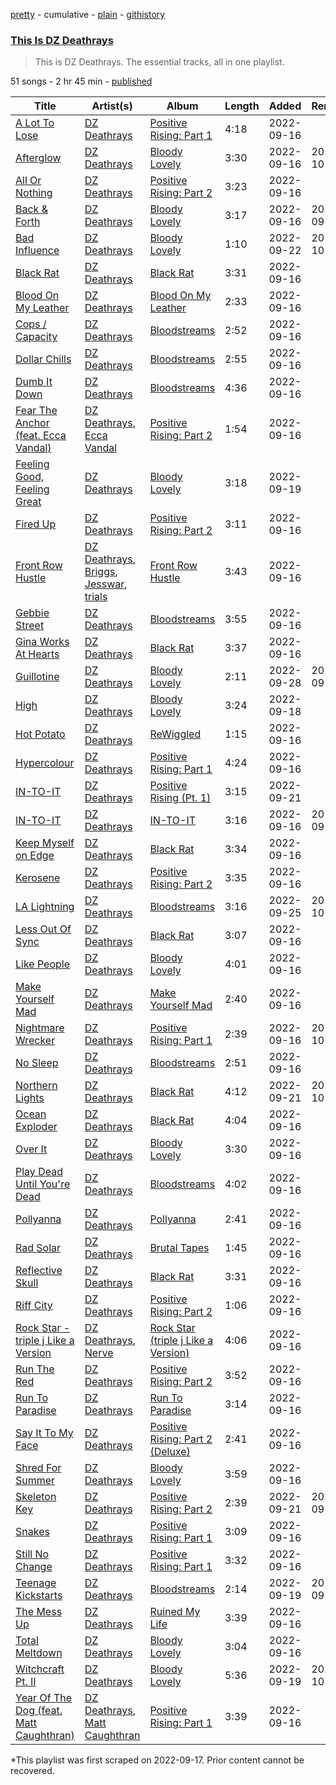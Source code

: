 [pretty](/playlists/pretty/37i9dQZF1DZ06evO0bAity.md) - cumulative - [plain](/playlists/plain/37i9dQZF1DZ06evO0bAity) - [githistory](https://github.githistory.xyz/mackorone/spotify-playlist-archive/blob/main/playlists/plain/37i9dQZF1DZ06evO0bAity)

### [This Is DZ Deathrays](https://open.spotify.com/playlist/37i9dQZF1DZ06evO0bAity)

> This is DZ Deathrays\. The essential tracks, all in one playlist.

51 songs - 2 hr 45 min - [published](https://open.spotify.com/playlist/6t5R4Y2WSSNblWK3Xrazc4)

| Title | Artist(s) | Album | Length | Added | Removed |
|---|---|---|---|---|---|
| [A Lot To Lose](https://open.spotify.com/track/6RztnbZ0tlFTeNpghqo29X) | [DZ Deathrays](https://open.spotify.com/artist/0qGPycvPHafmEPTOm4M7Tu) | [Positive Rising: Part 1](https://open.spotify.com/album/43nTe7AFg19waJxNOCUTPa) | 4:18 | 2022-09-16 |  |
| [Afterglow](https://open.spotify.com/track/2wDPr4OAaQRskL3Qjx8d8P) | [DZ Deathrays](https://open.spotify.com/artist/0qGPycvPHafmEPTOm4M7Tu) | [Bloody Lovely](https://open.spotify.com/album/39Ax1ljxVnhuC4BTVcXWNU) | 3:30 | 2022-09-16 | 2022-10-01 |
| [All Or Nothing](https://open.spotify.com/track/4NjJkdn01Mf5xGptES9225) | [DZ Deathrays](https://open.spotify.com/artist/0qGPycvPHafmEPTOm4M7Tu) | [Positive Rising: Part 2](https://open.spotify.com/album/1B4VIXuLqgBbd8oS0awqZs) | 3:23 | 2022-09-16 |  |
| [Back & Forth](https://open.spotify.com/track/2znjtyMFFWu1Zpt4yQ2TCF) | [DZ Deathrays](https://open.spotify.com/artist/0qGPycvPHafmEPTOm4M7Tu) | [Bloody Lovely](https://open.spotify.com/album/39Ax1ljxVnhuC4BTVcXWNU) | 3:17 | 2022-09-16 | 2022-09-19 |
| [Bad Influence](https://open.spotify.com/track/6VDywWJSLDBGJfKTx0cP7j) | [DZ Deathrays](https://open.spotify.com/artist/0qGPycvPHafmEPTOm4M7Tu) | [Bloody Lovely](https://open.spotify.com/album/39Ax1ljxVnhuC4BTVcXWNU) | 1:10 | 2022-09-22 | 2022-10-02 |
| [Black Rat](https://open.spotify.com/track/5Q5IpqEc3N5dWeetxVFAhq) | [DZ Deathrays](https://open.spotify.com/artist/0qGPycvPHafmEPTOm4M7Tu) | [Black Rat](https://open.spotify.com/album/2k9I0F0nvtEyFko1pl2Qux) | 3:31 | 2022-09-16 |  |
| [Blood On My Leather](https://open.spotify.com/track/2yX5Hz2SvtGvfNnI879xrf) | [DZ Deathrays](https://open.spotify.com/artist/0qGPycvPHafmEPTOm4M7Tu) | [Blood On My Leather](https://open.spotify.com/album/0AdRZ0MgfYiWC1Xm8YKpAh) | 2:33 | 2022-09-16 |  |
| [Cops / Capacity](https://open.spotify.com/track/1yqmcfHazwWohYFsI7pSnP) | [DZ Deathrays](https://open.spotify.com/artist/0qGPycvPHafmEPTOm4M7Tu) | [Bloodstreams](https://open.spotify.com/album/5CrFxu32NCoavIYGKZRcuQ) | 2:52 | 2022-09-16 |  |
| [Dollar Chills](https://open.spotify.com/track/7KdEhcj5B69l9sVBgnff0o) | [DZ Deathrays](https://open.spotify.com/artist/0qGPycvPHafmEPTOm4M7Tu) | [Bloodstreams](https://open.spotify.com/album/5CrFxu32NCoavIYGKZRcuQ) | 2:55 | 2022-09-16 |  |
| [Dumb It Down](https://open.spotify.com/track/3flaoSMm3t1rGv0JChT5pR) | [DZ Deathrays](https://open.spotify.com/artist/0qGPycvPHafmEPTOm4M7Tu) | [Bloodstreams](https://open.spotify.com/album/5CrFxu32NCoavIYGKZRcuQ) | 4:36 | 2022-09-16 |  |
| [Fear The Anchor \(feat\. Ecca Vandal\)](https://open.spotify.com/track/3EJA61z43vLiRaWhzGJnEC) | [DZ Deathrays](https://open.spotify.com/artist/0qGPycvPHafmEPTOm4M7Tu), [Ecca Vandal](https://open.spotify.com/artist/0NhKCHTPG7Sz62S3zxV1Cf) | [Positive Rising: Part 2](https://open.spotify.com/album/1B4VIXuLqgBbd8oS0awqZs) | 1:54 | 2022-09-16 |  |
| [Feeling Good, Feeling Great](https://open.spotify.com/track/6ovHi1JMowwLaPHTph0tSB) | [DZ Deathrays](https://open.spotify.com/artist/0qGPycvPHafmEPTOm4M7Tu) | [Bloody Lovely](https://open.spotify.com/album/39Ax1ljxVnhuC4BTVcXWNU) | 3:18 | 2022-09-19 |  |
| [Fired Up](https://open.spotify.com/track/7fsAHho0Ua3DcsNg2piKEj) | [DZ Deathrays](https://open.spotify.com/artist/0qGPycvPHafmEPTOm4M7Tu) | [Positive Rising: Part 2](https://open.spotify.com/album/1B4VIXuLqgBbd8oS0awqZs) | 3:11 | 2022-09-16 |  |
| [Front Row Hustle](https://open.spotify.com/track/0JNmthvbaoZlUaHfhpBo4V) | [DZ Deathrays](https://open.spotify.com/artist/0qGPycvPHafmEPTOm4M7Tu), [Briggs](https://open.spotify.com/artist/7w4WTXFJlYzm8Zv90ilzfu), [Jesswar](https://open.spotify.com/artist/0A3iezHvtPZ8HxHn4RMmtl), [trials](https://open.spotify.com/artist/3vDxmrKt8X4CQl0RmDLVai) | [Front Row Hustle](https://open.spotify.com/album/09TdDGWBeDqdEx4TjZkDPk) | 3:43 | 2022-09-16 |  |
| [Gebbie Street](https://open.spotify.com/track/02v5ggYAHVdQYMzbfq5Y2Q) | [DZ Deathrays](https://open.spotify.com/artist/0qGPycvPHafmEPTOm4M7Tu) | [Bloodstreams](https://open.spotify.com/album/5CrFxu32NCoavIYGKZRcuQ) | 3:55 | 2022-09-16 |  |
| [Gina Works At Hearts](https://open.spotify.com/track/3kq7FM2Ot4S1y4Gh5IPpii) | [DZ Deathrays](https://open.spotify.com/artist/0qGPycvPHafmEPTOm4M7Tu) | [Black Rat](https://open.spotify.com/album/2k9I0F0nvtEyFko1pl2Qux) | 3:37 | 2022-09-16 |  |
| [Guillotine](https://open.spotify.com/track/6EOm9UHVPvCjPUz4UxA9Xk) | [DZ Deathrays](https://open.spotify.com/artist/0qGPycvPHafmEPTOm4M7Tu) | [Bloody Lovely](https://open.spotify.com/album/39Ax1ljxVnhuC4BTVcXWNU) | 2:11 | 2022-09-28 | 2022-09-30 |
| [High](https://open.spotify.com/track/2lzezhXlYVSwah9ZVlZ5fg) | [DZ Deathrays](https://open.spotify.com/artist/0qGPycvPHafmEPTOm4M7Tu) | [Bloody Lovely](https://open.spotify.com/album/39Ax1ljxVnhuC4BTVcXWNU) | 3:24 | 2022-09-18 |  |
| [Hot Potato](https://open.spotify.com/track/47BpBh1URWXLF26ckpGT4S) | [DZ Deathrays](https://open.spotify.com/artist/0qGPycvPHafmEPTOm4M7Tu) | [ReWiggled](https://open.spotify.com/album/7pMmcRjBt41hvqnFQHqYb2) | 1:15 | 2022-09-16 |  |
| [Hypercolour](https://open.spotify.com/track/1JpGubCuJfLzf9zRYrIJ8p) | [DZ Deathrays](https://open.spotify.com/artist/0qGPycvPHafmEPTOm4M7Tu) | [Positive Rising: Part 1](https://open.spotify.com/album/43nTe7AFg19waJxNOCUTPa) | 4:24 | 2022-09-16 |  |
| [IN\-TO\-IT](https://open.spotify.com/track/6PMapmhT9QjSC3X4h0tgEX) | [DZ Deathrays](https://open.spotify.com/artist/0qGPycvPHafmEPTOm4M7Tu) | [Positive Rising \(Pt\. 1\)](https://open.spotify.com/album/40t8R9VOXLSxMzUjXbtDuN) | 3:15 | 2022-09-21 |  |
| [IN\-TO\-IT](https://open.spotify.com/track/1h2nlMzL1hFRaSMKuUHaDB) | [DZ Deathrays](https://open.spotify.com/artist/0qGPycvPHafmEPTOm4M7Tu) | [IN\-TO\-IT](https://open.spotify.com/album/1jjrbaOJ59IHj9fxaDy0pI) | 3:16 | 2022-09-16 | 2022-09-22 |
| [Keep Myself on Edge](https://open.spotify.com/track/7KZbJBjcUE0x4rHbk0fQU0) | [DZ Deathrays](https://open.spotify.com/artist/0qGPycvPHafmEPTOm4M7Tu) | [Black Rat](https://open.spotify.com/album/2k9I0F0nvtEyFko1pl2Qux) | 3:34 | 2022-09-16 |  |
| [Kerosene](https://open.spotify.com/track/13nIVQX1UgXlQkpQEjwaoC) | [DZ Deathrays](https://open.spotify.com/artist/0qGPycvPHafmEPTOm4M7Tu) | [Positive Rising: Part 2](https://open.spotify.com/album/1B4VIXuLqgBbd8oS0awqZs) | 3:35 | 2022-09-16 |  |
| [LA Lightning](https://open.spotify.com/track/6bv660I7JXw2FjGVjih77E) | [DZ Deathrays](https://open.spotify.com/artist/0qGPycvPHafmEPTOm4M7Tu) | [Bloodstreams](https://open.spotify.com/album/5CrFxu32NCoavIYGKZRcuQ) | 3:16 | 2022-09-25 | 2022-10-02 |
| [Less Out Of Sync](https://open.spotify.com/track/5q4MPKCtF5IlDQgxSvQwmX) | [DZ Deathrays](https://open.spotify.com/artist/0qGPycvPHafmEPTOm4M7Tu) | [Black Rat](https://open.spotify.com/album/2k9I0F0nvtEyFko1pl2Qux) | 3:07 | 2022-09-16 |  |
| [Like People](https://open.spotify.com/track/4Pa9lwNySYtucuHEsCyA1R) | [DZ Deathrays](https://open.spotify.com/artist/0qGPycvPHafmEPTOm4M7Tu) | [Bloody Lovely](https://open.spotify.com/album/39Ax1ljxVnhuC4BTVcXWNU) | 4:01 | 2022-09-16 |  |
| [Make Yourself Mad](https://open.spotify.com/track/575WHTkmnohs1agEfIoRGS) | [DZ Deathrays](https://open.spotify.com/artist/0qGPycvPHafmEPTOm4M7Tu) | [Make Yourself Mad](https://open.spotify.com/album/7gRumG1rTgiTrHuH6S7Fxe) | 2:40 | 2022-09-16 |  |
| [Nightmare Wrecker](https://open.spotify.com/track/5yuaGKyNmZ4km7BaD5vB0I) | [DZ Deathrays](https://open.spotify.com/artist/0qGPycvPHafmEPTOm4M7Tu) | [Positive Rising: Part 1](https://open.spotify.com/album/43nTe7AFg19waJxNOCUTPa) | 2:39 | 2022-09-16 | 2022-10-01 |
| [No Sleep](https://open.spotify.com/track/33HdvPWpwQHJzOynfS2YNa) | [DZ Deathrays](https://open.spotify.com/artist/0qGPycvPHafmEPTOm4M7Tu) | [Bloodstreams](https://open.spotify.com/album/5CrFxu32NCoavIYGKZRcuQ) | 2:51 | 2022-09-16 |  |
| [Northern Lights](https://open.spotify.com/track/7rqT91xTSrCx2pzjBvBYZ7) | [DZ Deathrays](https://open.spotify.com/artist/0qGPycvPHafmEPTOm4M7Tu) | [Black Rat](https://open.spotify.com/album/2k9I0F0nvtEyFko1pl2Qux) | 4:12 | 2022-09-21 | 2022-10-01 |
| [Ocean Exploder](https://open.spotify.com/track/249tkfoGJ8fvMbRITqa7Wk) | [DZ Deathrays](https://open.spotify.com/artist/0qGPycvPHafmEPTOm4M7Tu) | [Black Rat](https://open.spotify.com/album/2k9I0F0nvtEyFko1pl2Qux) | 4:04 | 2022-09-16 |  |
| [Over It](https://open.spotify.com/track/0g3IOrs9DNu9OYx8uZxKw7) | [DZ Deathrays](https://open.spotify.com/artist/0qGPycvPHafmEPTOm4M7Tu) | [Bloody Lovely](https://open.spotify.com/album/39Ax1ljxVnhuC4BTVcXWNU) | 3:30 | 2022-09-16 |  |
| [Play Dead Until You're Dead](https://open.spotify.com/track/44pxIxvtCEQDFAnQ8Mmoje) | [DZ Deathrays](https://open.spotify.com/artist/0qGPycvPHafmEPTOm4M7Tu) | [Bloodstreams](https://open.spotify.com/album/5CrFxu32NCoavIYGKZRcuQ) | 4:02 | 2022-09-16 |  |
| [Pollyanna](https://open.spotify.com/track/78pnTwSXa6nZCjcdLE4Lbu) | [DZ Deathrays](https://open.spotify.com/artist/0qGPycvPHafmEPTOm4M7Tu) | [Pollyanna](https://open.spotify.com/album/4kQSRFsF773glePY10mDpr) | 2:41 | 2022-09-16 |  |
| [Rad Solar](https://open.spotify.com/track/6pQb4fJwH1WY21wfiYiSB9) | [DZ Deathrays](https://open.spotify.com/artist/0qGPycvPHafmEPTOm4M7Tu) | [Brutal Tapes](https://open.spotify.com/album/1I1o9EWBFxbWkY1wO4tTGu) | 1:45 | 2022-09-16 |  |
| [Reflective Skull](https://open.spotify.com/track/65Xbss8BBrwYSpcIQXSCTa) | [DZ Deathrays](https://open.spotify.com/artist/0qGPycvPHafmEPTOm4M7Tu) | [Black Rat](https://open.spotify.com/album/2k9I0F0nvtEyFko1pl2Qux) | 3:31 | 2022-09-16 |  |
| [Riff City](https://open.spotify.com/track/4mB3AR9AMyP2jV8nZjIRV4) | [DZ Deathrays](https://open.spotify.com/artist/0qGPycvPHafmEPTOm4M7Tu) | [Positive Rising: Part 2](https://open.spotify.com/album/1B4VIXuLqgBbd8oS0awqZs) | 1:06 | 2022-09-16 |  |
| [Rock Star \- triple j Like a Version](https://open.spotify.com/track/06niWHnh1Rz6IyEoIahi8m) | [DZ Deathrays](https://open.spotify.com/artist/0qGPycvPHafmEPTOm4M7Tu), [Nerve](https://open.spotify.com/artist/7BJleNy6CWKzS3nKtrsNuN) | [Rock Star \(triple j Like a Version\)](https://open.spotify.com/album/0sxfvjciRWGiS1y9cNXbA6) | 4:06 | 2022-09-16 |  |
| [Run The Red](https://open.spotify.com/track/4FF3FPm05xCwjGBDp6JVzn) | [DZ Deathrays](https://open.spotify.com/artist/0qGPycvPHafmEPTOm4M7Tu) | [Positive Rising: Part 2](https://open.spotify.com/album/1B4VIXuLqgBbd8oS0awqZs) | 3:52 | 2022-09-16 |  |
| [Run To Paradise](https://open.spotify.com/track/5Farmm0MaT8hCsOLOZyhHV) | [DZ Deathrays](https://open.spotify.com/artist/0qGPycvPHafmEPTOm4M7Tu) | [Run To Paradise](https://open.spotify.com/album/1gg1EagawFhWLP64wcbqJT) | 3:14 | 2022-09-16 |  |
| [Say It To My Face](https://open.spotify.com/track/5YbMlrI8fn74ySYCBsLQFy) | [DZ Deathrays](https://open.spotify.com/artist/0qGPycvPHafmEPTOm4M7Tu) | [Positive Rising: Part 2 \(Deluxe\)](https://open.spotify.com/album/2lVNWUXvBGvRCFgUnrAsH0) | 2:41 | 2022-09-16 |  |
| [Shred For Summer](https://open.spotify.com/track/53cdjpWN1AM3WCU4DhEQx0) | [DZ Deathrays](https://open.spotify.com/artist/0qGPycvPHafmEPTOm4M7Tu) | [Bloody Lovely](https://open.spotify.com/album/39Ax1ljxVnhuC4BTVcXWNU) | 3:59 | 2022-09-16 |  |
| [Skeleton Key](https://open.spotify.com/track/3cDHzxJC3bJQB1XlmZ5kYH) | [DZ Deathrays](https://open.spotify.com/artist/0qGPycvPHafmEPTOm4M7Tu) | [Positive Rising: Part 2](https://open.spotify.com/album/1B4VIXuLqgBbd8oS0awqZs) | 2:39 | 2022-09-21 | 2022-09-23 |
| [Snakes](https://open.spotify.com/track/05vvAUSJ1MJxO1Z831dIlT) | [DZ Deathrays](https://open.spotify.com/artist/0qGPycvPHafmEPTOm4M7Tu) | [Positive Rising: Part 1](https://open.spotify.com/album/43nTe7AFg19waJxNOCUTPa) | 3:09 | 2022-09-16 |  |
| [Still No Change](https://open.spotify.com/track/7evhmpAOrk9f9Ecl2HRUwl) | [DZ Deathrays](https://open.spotify.com/artist/0qGPycvPHafmEPTOm4M7Tu) | [Positive Rising: Part 1](https://open.spotify.com/album/43nTe7AFg19waJxNOCUTPa) | 3:32 | 2022-09-16 |  |
| [Teenage Kickstarts](https://open.spotify.com/track/32nFZO5UrPg0VxQQvbNnUa) | [DZ Deathrays](https://open.spotify.com/artist/0qGPycvPHafmEPTOm4M7Tu) | [Bloodstreams](https://open.spotify.com/album/5CrFxu32NCoavIYGKZRcuQ) | 2:14 | 2022-09-19 | 2022-09-21 |
| [The Mess Up](https://open.spotify.com/track/2l1DgrC0PobfxiFwtN8BEo) | [DZ Deathrays](https://open.spotify.com/artist/0qGPycvPHafmEPTOm4M7Tu) | [Ruined My Life](https://open.spotify.com/album/6DmNm4kgQ8ImBla8OvEahZ) | 3:39 | 2022-09-16 |  |
| [Total Meltdown](https://open.spotify.com/track/4FggQNqaC7ZVzfIWRLv2N5) | [DZ Deathrays](https://open.spotify.com/artist/0qGPycvPHafmEPTOm4M7Tu) | [Bloody Lovely](https://open.spotify.com/album/39Ax1ljxVnhuC4BTVcXWNU) | 3:04 | 2022-09-16 |  |
| [Witchcraft Pt\. II](https://open.spotify.com/track/19ZiwAWlBDsgmqLUiCejKL) | [DZ Deathrays](https://open.spotify.com/artist/0qGPycvPHafmEPTOm4M7Tu) | [Bloody Lovely](https://open.spotify.com/album/39Ax1ljxVnhuC4BTVcXWNU) | 5:36 | 2022-09-19 | 2022-10-02 |
| [Year Of The Dog \(feat\. Matt Caughthran\)](https://open.spotify.com/track/0sUONUFb9ZgIoDXKVJgTZI) | [DZ Deathrays](https://open.spotify.com/artist/0qGPycvPHafmEPTOm4M7Tu), [Matt Caughthran](https://open.spotify.com/artist/36eJW9b5iJvlz5p6rk8MgX) | [Positive Rising: Part 1](https://open.spotify.com/album/43nTe7AFg19waJxNOCUTPa) | 3:39 | 2022-09-16 |  |

\*This playlist was first scraped on 2022-09-17. Prior content cannot be recovered.
